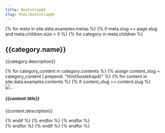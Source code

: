 ```yaml
---
title: Bootstrap@4
slug: html/bootstrap@4
---
```


{% for meta in site.data.examples.metas %}
  {% if meta.slug == page.slug and meta.children.size > 0 %}
  {% for category in meta.children %}
  <h2 class="h2">{{category.name}}</h2>
  <p class="mb-0">{{category.description}}</p>
  <div class="row row-cols-1 row-cols-sm-2 row-cols-md-3 row-cols-lg-4">
    {% for category_content in category.contents %}
      {% assign content_slug = category_content | prepend: "html/bootstrap4/" %}
      {% for content in site.data.examples.contents %}
        {% if content_slug == content.slug %}
        <div class="col p-2">
          <a class="card text-decoration-none">
            <div class="card-img-top">
              <img class="viewer" src="https://cdn.jsdelivr.net/gh/langnang/examples/{{content.slug}}/screenshot.png" alt="...">
            </div>
            <div class="card-body">
              <h5 class="card-title">{{content.title}}</h5>
              <!-- <div class="mb-1">
                <span :class="'badge badge-'+randomThemeType()+' mr-1'" v-for="tag in tags.filter(v=>(v.contents||[]).includes(content.slug))" :key="tag.slug">{{tag.name}}</span>
              </div> -->
              <p class="card-text text-muted">{{content.description}}</p>
            </div>
          </a>
        </div>
        {% endif %}
      {% endfor %}
    {% endfor %}
  </div>
  {% endfor %}
  {% endif %}
{% endfor %}
